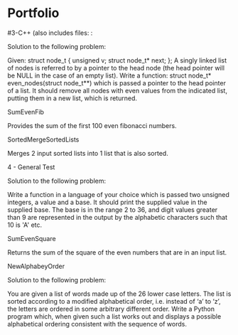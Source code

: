 # Portfolio

  #3-C++ (also includes files: :
  
Solution to the following problem:

Given:
 struct node_t
 {
 unsigned v;
 struct node_t* next;
 };
A singly linked list of nodes is referred to by a pointer to the head node (the head pointer will be
NULL in the case of an empty list).
Write a function:
struct node_t* even_nodes(struct node_t**)
which is passed a pointer to the head pointer of a list. It should remove all nodes with even
values from the indicated list, putting them in a new list, which is returned. 

  SumEvenFib

Provides the sum of the first 100 even fibonacci numbers.

  SortedMergeSortedLists

Merges 2 input sorted lists into 1 list that is also sorted.

  4 - General Test

Solution to the following problem:

Write a function in a language of your choice which is passed two unsigned integers, a value
and a base. It should print the supplied value in the supplied base. The base is in the range 2
to 36, and digit values greater than 9 are represented in the output by the alphabetic characters
such that 10 is 'A' etc.

  SumEvenSquare
  
Returns the sum of the square of the even numbers that are in an input list.

  NewAlphabeyOrder
  
Solution to the following problem:

You are given a list of words made up of the 26 lower case letters. The list is sorted according
to a modified alphabetical order, i.e. instead of ‘a’ to ‘z’, the letters are ordered in some arbitrary
different order. Write a Python program which, when given such a list works out and displays a
possible alphabetical ordering consistent with the sequence of words.


